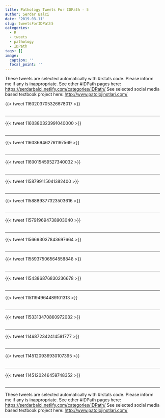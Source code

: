 ```yaml
---
title: Pathology Tweets For IDPath - 5
author: Serdar Balci
date: '2019-08-11'
slug: tweetsForIDPath5
categories:
  - R
  - tweets
  - pathology
  - IDPath
tags: []
image:
  caption: ''
  focal_point: ''
---
```



These tweets are selected automatically with #rstats code. Please inform me if any is inappropriate.
See other #IDPath pages here: https://serdarbalci.netlify.com/categories/IDPath/ 
See selected social media based textbook project here: http://www.patolojinotlari.com/

{{< tweet 1160203705326678017 >}}
<br>
<br>
<hr>
{{< tweet 1160380323991040000 >}}
<br>
<br>
<hr>
{{< tweet 1160369462761197569 >}}
<br>
<br>
<hr>
{{< tweet 1160015459527340032 >}}
<br>
<br>
<hr>
{{< tweet 1158799115041382400 >}}
<br>
<br>
<hr>
{{< tweet 1158889377323503616 >}}
<br>
<br>
<hr>
{{< tweet 1157919694738903040 >}}
<br>
<br>
<hr>
{{< tweet 1156693037843697664 >}}
<br>
<br>
<hr>
{{< tweet 1155937506564558848 >}}
<br>
<br>
<hr>
{{< tweet 1154386876830236678 >}}
<br>
<br>
<hr>
{{< tweet 1151194964489101313 >}}
<br>
<br>
<hr>
{{< tweet 1153313470860972032 >}}
<br>
<br>
<hr>
{{< tweet 1146872342414581777 >}}
<br>
<br>
<hr>
{{< tweet 1145120936930107395 >}}
<br>
<br>
<hr>
{{< tweet 1145120246459748352 >}}
<br>
<br>
<hr>


These tweets are selected automatically with #rstats code. Please inform me if any is inappropriate.
See other #IDPath pages here: https://serdarbalci.netlify.com/categories/IDPath/ 
See selected social media based textbook project here: http://www.patolojinotlari.com/
